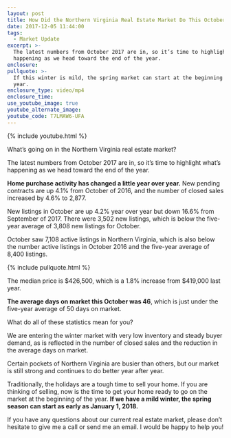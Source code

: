 ```yaml
---
layout: post
title: How Did the Northern Virginia Real Estate Market Do This October?
date: 2017-12-05 11:44:00
tags:
  - Market Update
excerpt: >-
  The latest numbers from October 2017 are in, so it’s time to highlight what’s
  happening as we head toward the end of the year.
enclosure:
pullquote: >-
  If this winter is mild, the spring market can start at the beginning of the
  year.
enclosure_type: video/mp4
enclosure_time:
use_youtube_image: true
youtube_alternate_image:
youtube_code: T7LMAW6-UFA
---
```



{% include youtube.html %}

What’s going on in the Northern Virginia real estate market?

The latest numbers from October 2017 are in, so it’s time to highlight what’s happening as we head toward the end of the year.

**Home purchase activity has changed a little year over year.** New pending contracts are up 4.1% from October of 2016, and the number of closed sales increased by 4.6% to 2,877.

New listings in October are up 4.2% year over year but down 16.6% from September of 2017. There were 3,502 new listings, which is below the five-year average of 3,808 new listings for October.

October saw 7,108 active listings in Northern Virginia, which is also below the number active listings in October 2016 and the five-year average of 8,400 listings.

{% include pullquote.html %}

The median price is $426,500, which is a 1.8% increase from $419,000 last year.

**The average days on market this October was 46**, which is just under the five-year average of 50 days on market.

What do all of these statistics mean for you?

We are entering the winter market with very low inventory and steady buyer demand, as is reflected in the number of closed sales and the reduction in the average days on market.

Certain pockets of Northern Virginia are busier than others, but our market is still strong and continues to do better year after year.

Traditionally, the holidays are a tough time to sell your home. If you are thinking of selling, now is the time to get your home ready to go on the market at the beginning of the year. **If we have a mild winter, the spring season can start as early as January 1, 2018.**

If you have any questions about our current real estate market, please don’t hesitate to give me a call or send me an email. I would be happy to help you!
